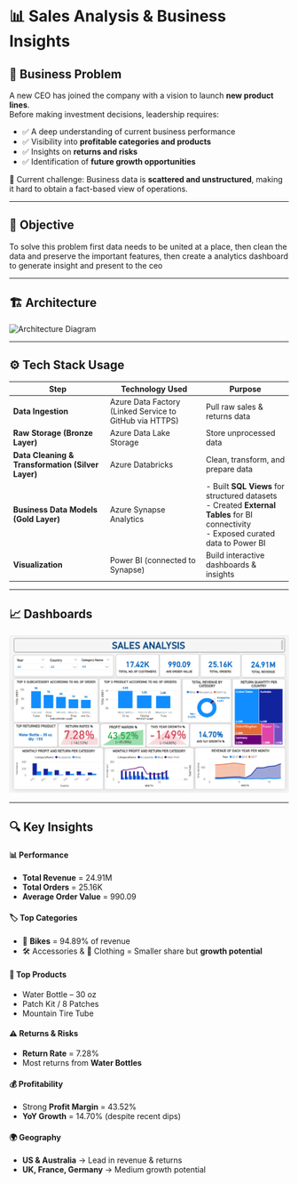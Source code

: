 # 📊 Sales Analysis & Business Insights  

## 🚀 Business Problem  
A new CEO has joined the company with a vision to launch **new product lines**.  
Before making investment decisions, leadership requires:  

- ✅ A deep understanding of current business performance  
- ✅ Visibility into **profitable categories and products**  
- ✅ Insights on **returns and risks**  
- ✅ Identification of **future growth opportunities**  

🔴 Current challenge: Business data is **scattered and unstructured**, making it hard to obtain a fact-based view of operations.  

---

## 🎯 Objective  
To solve this problem first data needs to be united at a place, then clean the data and preserve the important features, then create a analytics dashboard to generate insight and present to the ceo  

---

## 🏗️ Architecture  

![Architecture Diagram](https://github.com/Niloy-Aiml34/Data_Engineering/blob/main/Architecture/Architecture.jpg)  

---

## ⚙️ Tech Stack Usage  

| Step                                              | Technology Used                                         | Purpose                                                                                                                                      |
| ------------------------------------------------- | ------------------------------------------------------- | -------------------------------------------------------------------------------------------------------------------------------------------- |
| **Data Ingestion**                                | Azure Data Factory (Linked Service to GitHub via HTTPS) | Pull raw sales & returns data                                                                                                                |
| **Raw Storage (Bronze Layer)**                    | Azure Data Lake Storage                                 | Store unprocessed data                                                                                                                       |
| **Data Cleaning & Transformation (Silver Layer)** | Azure Databricks                                        | Clean, transform, and prepare data                                                                                                           |
| **Business Data Models (Gold Layer)**             | Azure Synapse Analytics                                 | - Built **SQL Views** for structured datasets <br> - Created **External Tables** for BI connectivity <br> - Exposed curated data to Power BI |
| **Visualization**                                 | Power BI (connected to Synapse)                         | Build interactive dashboards & insights                                                                                                      |


---

## 📈 Dashboards  

![Dashboard Preview](https://github.com/Niloy-Aiml34/Sales-Analytics-Using-Azure-PowerBi/blob/main/Dashboards/DashBoard_Image.png)  

---

## 🔍 Key Insights  

#### 📊 Performance  
- **Total Revenue** = 24.91M  
- **Total Orders** = 25.16K  
- **Average Order Value** = 990.09  

#### 🏷️ Top Categories  
- 🚴 **Bikes** = 94.89% of revenue  
- 🛠️ Accessories & 👕 Clothing = Smaller share but **growth potential**  

#### 🛒 Top Products  
- Water Bottle – 30 oz  
- Patch Kit / 8 Patches  
- Mountain Tire Tube  

#### ⚠️ Returns & Risks  
- **Return Rate** = 7.28%  
- Most returns from **Water Bottles**  

#### 💰 Profitability  
- Strong **Profit Margin** = 43.52%  
- **YoY Growth** = 14.70% (despite recent dips)  

#### 🌍 Geography  
- **US & Australia** → Lead in revenue & returns  
- **UK, France, Germany** → Medium growth potential  

